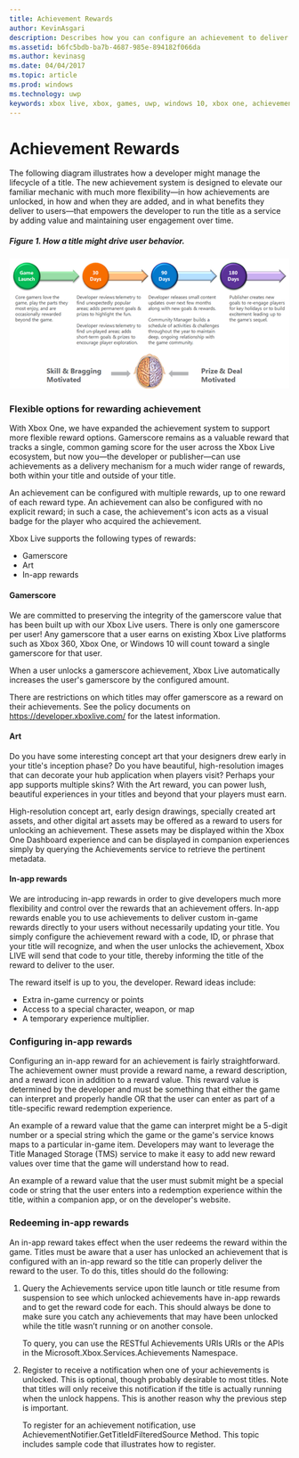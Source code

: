 ```yaml
---
title: Achievement Rewards
author: KevinAsgari
description: Describes how you can configure an achievement to deliver rewards.
ms.assetid: b6fc5bdb-ba7b-4687-985e-894182f066da
ms.author: kevinasg
ms.date: 04/04/2017
ms.topic: article
ms.prod: windows
ms.technology: uwp
keywords: xbox live, xbox, games, uwp, windows 10, xbox one, achievement, rewards
---
```


# Achievement Rewards

The following diagram illustrates how a developer might manage the lifecycle of a title. The new achievement system is designed to elevate our familiar mechanic with much more flexibility—in how achievements are unlocked, in how and when they are added, and in what benefits they deliver to users—that empowers the developer to run the title as a service by adding value and maintaining user engagement over time.

##### Figure 1.   How a title might drive user behavior. #####
![rewarding_achievements](../images/omega/achievements_overview_01_drive_behavior.png)

### Flexible options for rewarding achievement ###
With Xbox One, we have expanded the achievement system to support more flexible reward options. Gamerscore remains as a valuable reward that tracks a single, common gaming score for the user across the Xbox Live ecosystem, but now you—the developer or publisher—can use achievements as a delivery mechanism for a much wider range of rewards, both within your title and outside of your title.

An achievement can be configured with multiple rewards, up to one reward of each reward type. An achievement can also be configured with no explicit reward; in such a case, the achievement's icon acts as a visual badge for the player who acquired the achievement.

Xbox Live supports the following types of rewards:

* Gamerscore
* Art
* In-app rewards

#### Gamerscore ####
We are committed to preserving the integrity of the gamerscore value that has been built up with our Xbox Live users. There is only one gamerscore per user! Any gamerscore that a user earns on existing Xbox Live platforms such as Xbox 360, Xbox One, or Windows 10 will count toward a single gamerscore for that user.

When a user unlocks a gamerscore achievement, Xbox Live automatically increases the user's gamerscore by the configured amount.

There are restrictions on which titles may offer gamerscore as a reward on their achievements. See the policy documents on https://developer.xboxlive.com/ for the latest information.

#### Art ####
Do you have some interesting concept art that your designers drew early in your title's inception phase? Do you have beautiful, high-resolution images that can decorate your hub application when players visit? Perhaps your app supports multiple skins? With the Art reward, you can power lush, beautiful experiences in your titles and beyond that your players must earn.

High-resolution concept art, early design drawings, specially created art assets, and other digital art assets may be offered as a reward to users for unlocking an achievement. These assets may be displayed within the Xbox One Dashboard experience and can be displayed in companion experiences simply by querying the Achievements service to retrieve the pertinent metadata.

#### In-app rewards ####
We are introducing in-app rewards in order to give developers much more flexibility and control over the rewards that an achievement offers. In-app rewards enable you to use achievements to deliver custom in-game rewards directly to your users without necessarily updating your title. You simply configure the achievement reward with a code, ID, or phrase that your title will recognize, and when the user unlocks the achievement, Xbox LIVE will send that code to your title, thereby informing the title of the reward to deliver to the user.

The reward itself is up to you, the developer. Reward ideas include:

* Extra in-game currency or points
* Access to a special character, weapon, or map
* A temporary experience multiplier.

### Configuring in-app rewards ###
Configuring an in-app reward for an achievement is fairly straightforward. The achievement owner must provide a reward name, a reward description, and a reward icon in addition to a reward value. This reward value is determined by the developer and must be something that either the game can interpret and properly handle OR that the user can enter as part of a title-specific reward redemption experience.

An example of a reward value that the game can interpret might be a 5-digit number or a special string which the game or the game's service knows maps to a particular in-game item. Developers may want to leverage the Title Managed Storage (TMS) service to make it easy to add new reward values over time that the game will understand how to read.

An example of a reward value that the user must submit might be a special code or string that the user enters into a redemption experience within the title, within a companion app, or on the developer's website.

### Redeeming in-app rewards ###
An in-app reward takes effect when the user redeems the reward within the game. Titles must be aware that a user has unlocked an achievement that is configured with an in-app reward so the title can properly deliver the reward to the user. To do this, titles should do the following:

1. Query the Achievements service upon title launch or title resume from suspension to see which unlocked achievements have in-app rewards and to get the reward code for each. This should always be done to make sure you catch any achievements that may have been unlocked while the title wasn’t running or on another console.  

    To query, you can use the RESTful Achievements URIs URIs or the APIs in the Microsoft.Xbox.Services.Achievements Namespace.

2. Register to receive a notification when one of your achievements is unlocked. This is optional, though probably desirable to most titles. Note that titles will only receive this notification if the title is actually running when the unlock happens. This is another reason why the previous step is important.

   To register for an achievement notification, use AchievementNotifier.GetTitleIdFilteredSource Method. This topic includes sample code that illustrates how to register.
